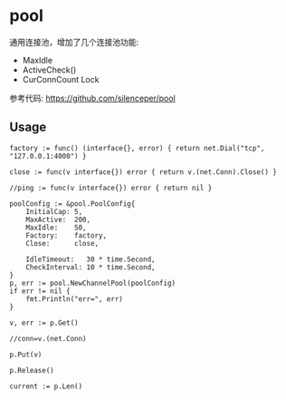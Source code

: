 # pool

通用连接池，增加了几个连接池功能:

* MaxIdle
* ActiveCheck()
* CurConnCount Lock

参考代码: https://github.com/silenceper/pool

## Usage

```
factory := func() (interface{}, error) { return net.Dial("tcp", "127.0.0.1:4000") }

close := func(v interface{}) error { return v.(net.Conn).Close() }

//ping := func(v interface{}) error { return nil }

poolConfig := &pool.PoolConfig{
	InitialCap: 5,
	MaxActive:  200,
	MaxIdle:    50,
	Factory:    factory,
	Close:      close,

	IdleTimeout:   30 * time.Second,
	CheckInterval: 10 * time.Second,
}
p, err := pool.NewChannelPool(poolConfig)
if err != nil {
	fmt.Println("err=", err)
}

v, err := p.Get()

//conn=v.(net.Conn)

p.Put(v)

p.Release()

current := p.Len()
```
